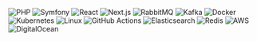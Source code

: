 ![PHP](https://img.shields.io/badge/PHP-%23777BB4.svg?&style=for-the-badge&logo=php&logoColor=white)  <!-- PHP badge -->
![Symfony](https://img.shields.io/badge/Symfony-%23000000.svg?&style=for-the-badge&logo=symfony&logoColor=white)  <!-- Symfony badge -->
![React](https://img.shields.io/badge/React-%2361DAFB.svg?&style=for-the-badge&logo=react&logoColor=black)  <!-- React badge -->
![Next.js](https://img.shields.io/badge/Next.js-%23000000.svg?&style=for-the-badge&logo=next.js&logoColor=white)  <!-- Next.js badge -->
![RabbitMQ](https://img.shields.io/badge/RabbitMQ-%23FF6600.svg?&style=for-the-badge&logo=rabbitmq&logoColor=white)  <!-- RabbitMQ badge -->
![Kafka](https://img.shields.io/badge/Kafka-%23231F20.svg?&style=for-the-badge&logo=apache-kafka&logoColor=white)  <!-- Kafka badge -->
![Docker](https://img.shields.io/badge/Docker-%232496ED.svg?&style=for-the-badge&logo=docker&logoColor=white)  <!-- Docker badge -->
![Kubernetes](https://img.shields.io/badge/Kubernetes-%23326CE5.svg?&style=for-the-badge&logo=kubernetes&logoColor=white)  <!-- Kubernetes badge -->
![Linux](https://img.shields.io/badge/Linux-%23FCC624.svg?&style=for-the-badge&logo=linux&logoColor=black)  <!-- Linux badge -->
![GitHub Actions](https://img.shields.io/badge/GitHub_Actions-%232671E5.svg?&style=for-the-badge&logo=github-actions&logoColor=white)  <!-- GitHub Actions badge -->
![Elasticsearch](https://img.shields.io/badge/Elasticsearch-%23005571.svg?&style=for-the-badge&logo=elasticsearch&logoColor=white)  <!-- Elasticsearch badge -->
![Redis](https://img.shields.io/badge/Redis-%23DC382D.svg?&style=for-the-badge&logo=redis&logoColor=white)  <!-- Redis badge -->
![AWS](https://img.shields.io/badge/AWS-%23FF9900.svg?&style=for-the-badge&logo=amazon-aws&logoColor=white)  <!-- AWS badge -->
![DigitalOcean](https://img.shields.io/badge/DigitalOcean-%230080FF.svg?&style=for-the-badge&logo=digitalocean&logoColor=white)  <!-- DigitalOcean badge -->
